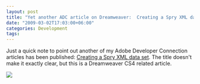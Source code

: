 ```yaml
---
layout: post
title: "Yet another ADC article on Dreamweaver:  Creating a Spry XML data set"
date: "2009-03-02T17:03:00+06:00"
categories: Development 
tags: 
---
```


Just a quick note to point out another of my Adobe Developer Connection articles has been published: <a href="http://www.adobe.com/devnet/dreamweaver/articles/spry_creating_xml_data_set.html">Creating a Spry XML data set</a>. The title doesn't make it exactly clear, but this is a Dreamweaver CS4 related article. 

<img src="https://static.raymondcamden.com/images//Picture 142.png">